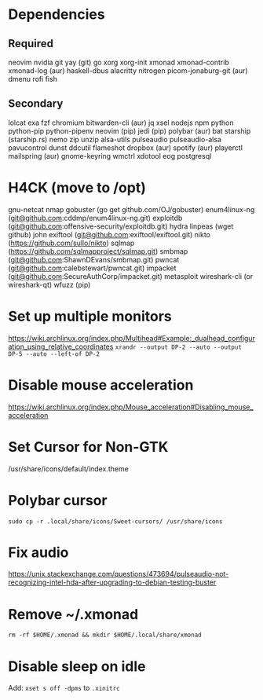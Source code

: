 # Dependencies

## Required

neovim
nvidia
git
yay (git)
go
xorg
xorg-init
xmonad
xmonad-contrib
xmonad-log (aur)
haskell-dbus
alacritty
nitrogen
picom-jonaburg-git (aur)
dmenu
rofi
fish

## Secondary

lolcat
exa
fzf
chromium
bitwarden-cli (aur)
jq
xsel
nodejs
npm
python
python-pip
python-pipenv
neovim (pip)
jedi (pip)
polybar (aur)
bat
starship (starship.rs)
nemo
zip
unzip
alsa-utils
pulseaudio
pulseaudio-alsa
pavucontrol
dunst
ddcutil
flameshot
dropbox (aur)
spotify (aur)
playerctl
mailspring (aur)
gnome-keyring
wmctrl
xdotool
eog
postgresql

# H4CK (move to /opt)

gnu-netcat
nmap
gobuster (go get github.com/OJ/gobuster)
enum4linux-ng (git@github.com:cddmp/enum4linux-ng.git)
exploitdb (git@github.com:offensive-security/exploitdb.git)
hydra
linpeas (wget github)
john
exiftool (git@github.com:exiftool/exiftool.git)
nikto (https://github.com/sullo/nikto)
sqlmap (https://github.com/sqlmapproject/sqlmap.git)
smbmap (git@github.com:ShawnDEvans/smbmap.git)
pwncat (git@github.com:calebstewart/pwncat.git)
impacket (git@github.com:SecureAuthCorp/impacket.git)
metasploit
wireshark-cli (or wireshark-qt)
wfuzz (pip)

# Set up multiple monitors

https://wiki.archlinux.org/index.php/Multihead#Example:_dualhead_configuration_using_relative_coordinates
`xrandr --output DP-2 --auto --output DP-5 --auto --left-of DP-2`

# Disable mouse acceleration

https://wiki.archlinux.org/index.php/Mouse_acceleration#Disabling_mouse_acceleration

# Set Cursor for Non-GTK

/usr/share/icons/default/index.theme

# Polybar cursor

`sudo cp -r .local/share/icons/Sweet-cursors/ /usr/share/icons`

# Fix audio

https://unix.stackexchange.com/questions/473694/pulseaudio-not-recognizing-intel-hda-after-upgrading-to-debian-testing-buster

# Remove ~/.xmonad

`rm -rf $HOME/.xmonad && mkdir $HOME/.local/share/xmonad`

# Disable sleep on idle

Add: `xset s off -dpms` to `.xinitrc`

